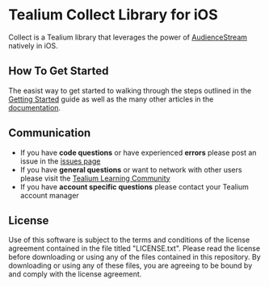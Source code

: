 # Tealium Collect Library for iOS

Collect is a Tealium library that leverages the power of [AudienceStream](http://tealium.com/products/audiencestream/) natively in iOS.

## How To Get Started

The easist way to get started to walking through the steps outlined in the [Getting Started](http://tealium.github.io/collect-ios/getting-started.html) guide as well as the many other articles in the [documentation](http://tealium.github.io/collect-ios).

## Communication

* If you have **code questions** or have experienced **errors** please post an issue in the [issues page](../../issues)
* If you have **general questions** or want to network with other users please visit the [Tealium Learning Community](https://community.tealiumiq.com)
* If you have **account specific questions** please contact your Tealium account manager

## License

Use of this software is subject to the terms and conditions of the license agreement contained in the file titled "LICENSE.txt".  Please read the license before downloading or using any of the files contained in this repository. By downloading or using any of these files, you are agreeing to be bound by and comply with the license agreement.
